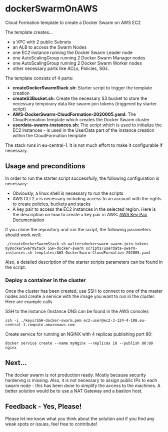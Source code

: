 # dockerSwarmOnAWS
Cloud Formation template to create a Docker Swarm on AWS EC2

The template creates...
- a VPC with 2 public Subnets
- an ALB to access the Swarm Nodes
- one EC2 instance running the Docker Swarm Leader node
- one AutoScalingGroup running 2 Docker Swarm Manager nodes
- one AutoScalingGroup running 2 Docker Swarm Worker nodes
- other necessary parts like ACLs, Policies, SGs.

The template consists of 4 parts:
- **createDockerSwarmStack.sh:** Starter script to trigger the template creation
- **createS3Bucket.sh:** Create the necessary S3 bucket to store the necessary temporary data like swarm join tokens (triggered by starter script)
- **AWS-DockerSwarm-CloudFormation-2020005.yaml:** The CloudFormation template which creates the Docker Swarm cluster
- **userdata-swarm-instances.sh:** The script which is used to initialize the EC2 instances - is used in the UserData part of the instance creation within the CloudFormation template

The stack runs in eu-central-1. It is not much effort to make it configurable if necessary.

## Usage and preconditions
In order to run the starter script successfully, the following configuration is necessary:
- Obviously, a linux shell is necessary to run the scripts
- AWS CLI 2.x is necessary including access to an account with the rights to create policies, buckets and stacks
- A key pair to access the EC2 instances in the selected region. Here is the description on how to create a key pair in AWS: [AWS Key Pair Documentation](https://docs.aws.amazon.com/AWSEC2/latest/UserGuide/ec2-key-pairs.html#prepare-key-pair)

If you clone the repository and run the script, the following parameters should work well:

`./createDockerSwarmStack.sh waltersdockerswarm swarm-join-tokens myDockerSwarmStack SSH-docker-swarm scripts/userdata-swarm-instances.sh templates/AWS-DockerSwarm-CloudFormation-202005.yaml`

Also, a detailed description of the starter scripts parameters can be found in the script.

### Deploy a container in the cluster

Once the cluster has been created, use SSH to connect to one of the master nodes and create a service with the image you want to run in the cluster. Here are example calls

SSH to the instance (Instance DNS can be found in the AWS console):

`ssh -i ./keys/SSH-docker-swarm.pem ec2-user@ec2-3-124-4-108.eu-central-1.compute.amazonaws.com`

Create service for running an NGINX with 4 replicas publishing port 80:

`docker service create --name myNginx --replicas 10 --publish 80:80 nginx`


## Next...
The docker swarm is not production ready. Mostly because security hardening is missing. Also, it is not necessary to assign public IPs to each swarm node - this has been done to simplify the access to the machines. A better solution would be to use a NAT Gateway and a bastion host.

## Feedback - Yes, Please!
Please let me know what you think about the solution and if you find any weak spots or issues, feel free to contribute!
